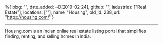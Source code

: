 %{
  blog: "",
  date_added: ~D[2019-02-24],
  github: "",
  industries: ["Real Estate"],
  locations: [""],
  name: "Housing",
  old_id: 238,
  url: "https://housing.com/"
}

---

Housing.com is an Indian online real estate listing portal that simplifies finding, renting, and selling homes in India.
